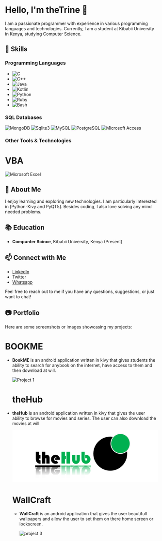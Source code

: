 # Hello, I'm theTrine 👋

I am a passionate programmer with experience in various programming languages and technologies. Currently, I am a student at Kibabii University in Kenya, studying Computer Science.

## 🔧 Skills

### Programming Languages
- ![C](https://img.shields.io/badge/C-00599C?style=for-the-badge&logo=c&logoColor=white)
- ![C++](https://img.shields.io/badge/C++-00599C?style=for-the-badge&logo=c%2B%2B&logoColor=white)
- ![Java](https://img.shields.io/badge/Java-ED8B00?style=for-the-badge&logo=java&logoColor=white)
- ![Kotlin](https://img.shields.io/badge/Kotlin-0095D5?style=for-the-badge&logo=kotlin&logoColor=white)
- ![Python](https://img.shields.io/badge/Python-3776AB?style=for-the-badge&logo=python&logoColor=white)
- ![Ruby](https://img.shields.io/badge/Ruby-CC342D?style=for-the-badge&logo=ruby&logoColor=white)
- ![Bash](https://img.shields.io/badge/Bash-4EAA25?style=for-the-badge&logo=gnu-bash&logoColor=white)


### SQL Databases
![MongoDB](https://img.shields.io/badge/MongoDB-47A248?style=for-the-badge&logo=mongodb&logoColor=white) ![Sqlite3](https://img.shields.io/badge/SQLite-003B57?style=for-the-badge&logo=sqlite&logoColor=white) ![MySQL](https://img.shields.io/badge/MySQL-4479A1?style=for-the-badge&logo=mysql&logoColor=white) ![PostgreSQL](https://img.shields.io/badge/PostgreSQL-336791?style=for-the-badge&logo=postgresql&logoColor=white) ![Microsoft Access](https://img.shields.io/badge/Microsoft_Access-A4373A?style=for-the-badge&logo=microsoft-access&logoColor=white)



### Other Tools & Technologies
  # VBA
![Microsoft Excel](https://img.icons8.com/color/48/000000/microsoft-excel-2019.png)

## 🌱 About Me

I enjoy learning and exploring new technologies. I am particularly interested in [Python-Kivy and PyQT5]. Besides coding, I also love solving any mind needed problems.

## 📚 Education

- **Compunter Scince**, Kibabii University, Kenya (Present)

## 📫 Connect with Me

- [LinkedIn](https://www.linkedin.com/in/erick-ronald-3ba185244/)
- [Twitter](https://twitter.com/yourhandle)
- [Whatsapp](https://wa.me/+254795514454)

Feel free to reach out to me if you have any questions, suggestions, or just want to chat!

## 📷 Portfolio

Here are some screenshots or images showcasing my projects:
  # BOOKME
- **BookME** is an android application written in kivy that gives students the ability to search for anybook on the internet, have access to them and then download at will.

  ![Project 1](https://github.com/theTrine333/BookME-App/blob/main/assets/icons/0.png)

  # theHub
- **theHub** is an android application written in kivy that gives the user ability to browse for movies and series. The user can also download the movies at will

   ![project 2](https://github.com/theTrine333/theHub/blob/09e1a8cabf8bb4f56ff10c9a6a7fc3883bb8e9cd/theHubLogo.png)

  # WallCraft
  - **WallCraft** is an android application that gives the user beautifull wallpapers and allow the  user to set them on there home screen or lockscreen.
    
    ![project 3](https://github.com/theTrine333/WallCraft/blob/main/images/wallcraft-logo.png)
